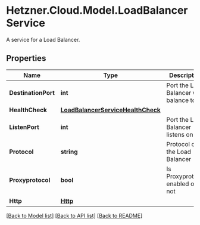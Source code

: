 # Hetzner.Cloud.Model.LoadBalancerService
A service for a Load Balancer.

## Properties

Name | Type | Description | Notes
------------ | ------------- | ------------- | -------------
**DestinationPort** | **int** | Port the Load Balancer will balance to | 
**HealthCheck** | [**LoadBalancerServiceHealthCheck**](LoadBalancerServiceHealthCheck.md) |  | 
**ListenPort** | **int** | Port the Load Balancer listens on | 
**Protocol** | **string** | Protocol of the Load Balancer | 
**Proxyprotocol** | **bool** | Is Proxyprotocol enabled or not | 
**Http** | [**Http**](Http.md) |  | [optional] 

[[Back to Model list]](../../README.md#documentation-for-models) [[Back to API list]](../../README.md#documentation-for-api-endpoints) [[Back to README]](../../README.md)

